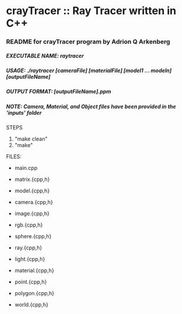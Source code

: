 # crayTracer :: Ray Tracer written in C++

### README for crayTracer program by Adrion Q Arkenberg

##### EXECUTABLE NAME: raytracer
##### USAGE: ./raytracer [cameraFile] [materialFile] [model1 ... modeln] [outputFileName]
##### OUTPUT FORMAT: [outputFileName].ppm
##### NOTE: Camera, Material, and Object files have been provided in the 'inputs' folder


STEPS

1. "make clean"
2. "make"

FILES:

* main.cpp

* matrix.{cpp,h}

* model.{cpp,h}

* camera.{cpp,h}

* image.{cpp,h}

* rgb.{cpp,h}

* sphere.{cpp,h}

* ray.{cpp,h}

* light.{cpp,h}

* material.{cpp,h}

* point.{cpp,h}

* polygon.{cpp,h}

* world.{cpp,h}
